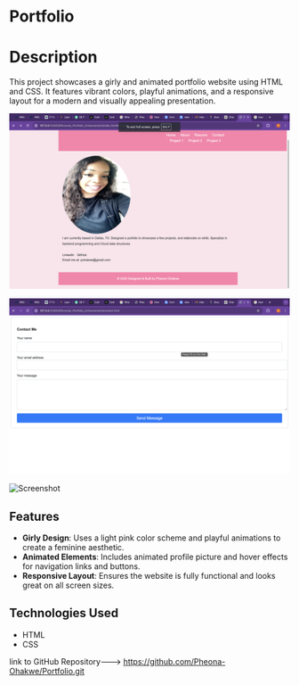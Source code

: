 

# Portfolio



# Description

This project showcases a girly and animated portfolio website using HTML and CSS. It features vibrant colors, playful animations, and a responsive layout for a modern and visually appealing presentation.



![Screenshot](./static/images/Home.png?raw=true " home page")

![Screenshot](./static/images/contact.png?raw=true "contact page")

![Screenshot](./static/images/resume.png.png?raw=true " resume page")

## Features

- **Girly Design**: Uses a light pink color scheme and playful animations to create a feminine aesthetic.
- **Animated Elements**: Includes animated profile picture and hover effects for navigation links and buttons.
- **Responsive Layout**: Ensures the website is fully functional and looks great on all screen sizes.

## Technologies Used

- HTML
- CSS



link to GitHub Repository---> https://github.com/Pheona-Ohakwe/Portfolio.git




